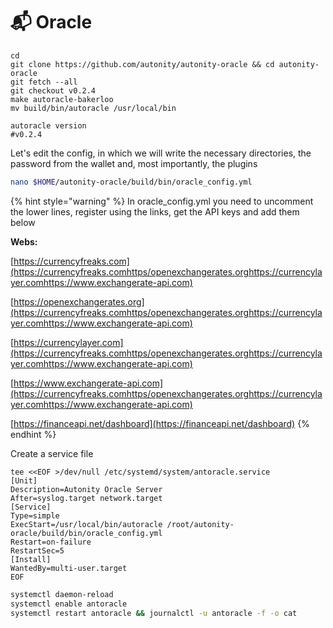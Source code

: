 # 📬 Oracle



```shell
cd
git clone https://github.com/autonity/autonity-oracle && cd autonity-oracle
git fetch --all
git checkout v0.2.4
make autoracle-bakerloo
mv build/bin/autoracle /usr/local/bin

autoracle version
#v0.2.4
```



Let's edit the config, in which we will write the necessary directories, the password from the wallet and, most importantly, the plugins

```bash
nano $HOME/autonity-oracle/build/bin/oracle_config.yml
```

{% hint style="warning" %}
In oracle\_config.yml you need to uncomment the lower lines, register using the links, get the API keys and add them below

**Webs:**

[https://currencyfreaks.com](https://currencyfreaks.comhttps/openexchangerates.orghttps://currencylayer.comhttps://www.exchangerate-api.com)

[https://openexchangerates.org](https://currencyfreaks.comhttps/openexchangerates.orghttps://currencylayer.comhttps://www.exchangerate-api.com)

[https://currencylayer.com](https://currencyfreaks.comhttps/openexchangerates.orghttps://currencylayer.comhttps://www.exchangerate-api.com)

[https://www.exchangerate-api.com](https://currencyfreaks.comhttps/openexchangerates.orghttps://currencylayer.comhttps://www.exchangerate-api.com)

[https://financeapi.net/dashboard](https://financeapi.net/dashboard)
{% endhint %}

Create a service file

```shell
tee <<EOF >/dev/null /etc/systemd/system/antoracle.service
[Unit]  
Description=Autonity Oracle Server  
After=syslog.target network.target  
[Service]  
Type=simple  
ExecStart=/usr/local/bin/autoracle /root/autonity-oracle/build/bin/oracle_config.yml
Restart=on-failure  
RestartSec=5  
[Install]  
WantedBy=multi-user.target
EOF
```

```bash
systemctl daemon-reload
systemctl enable antoracle
systemctl restart antoracle && journalctl -u antoracle -f -o cat
```

